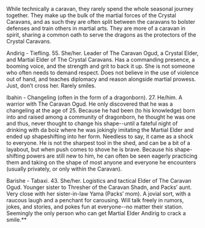 While technically a caravan, they rarely spend the whole seasonal journey together. They make up the bulk of the martial forces of the Crystal Caravans, and as such they are often split between the caravans to bolster defenses and train others in martial arts. They are more of a caravan in spirit, sharing a common oath to serve the dragons as the protectors of the Crystal Caravans.

Andirig - Tiefling. 55. She/her. Leader of The Caravan Ogud, a Crystal Elder, and Martial Elder of The Crystal Caravans. Has a commanding presence, a booming voice, and the strength and grit to back it up. She is not someone who often needs to demand respect. Does not believe in the use of violence out of hand, and teaches diplomacy and reason alongside martial prowess. Just, don’t cross her. Rarely smiles.

Ibahin - Changeling (often in the form of a dragonborn). 27. He/him. A warrior with The Caravan Ogud. He only discovered that he was a changeling at the age of 25. Because he had been (to his knowledge) born into and raised among a community of dragonborn, he thought he was one and thus, never thought to change his shape--until a fateful night of drinking with da boiz where he was jokingly imitating the Martial Elder and ended up shapeshifting into her form. Needless to say, it came as a shock to everyone. He is not the sharpest tool in the shed, and can be a bit of a layabout, but when push comes to shove he is brave. Because his shape-shifting powers are still new to him, he can often be seen eagerly practicing them and taking on the shape of most anyone and everyone he encounters (usually privately, or only within the Caravan).
  
Barishe - Tabaxi. 43. She/her. Logistics and tactical Elder of The Caravan Ogud. Younger sister to Thresher of the Caravan Shadn, and Packs’ aunt. Very close with her sister-in-law Yama (Packs’ mom). A jovial sort, with a raucous laugh and a penchant for carousing. Will talk freely in rumors, jokes, and stories, and pokes fun at everyone--no matter their station. Seemingly the only person who can get Martial Elder Andirig to crack a smile.**